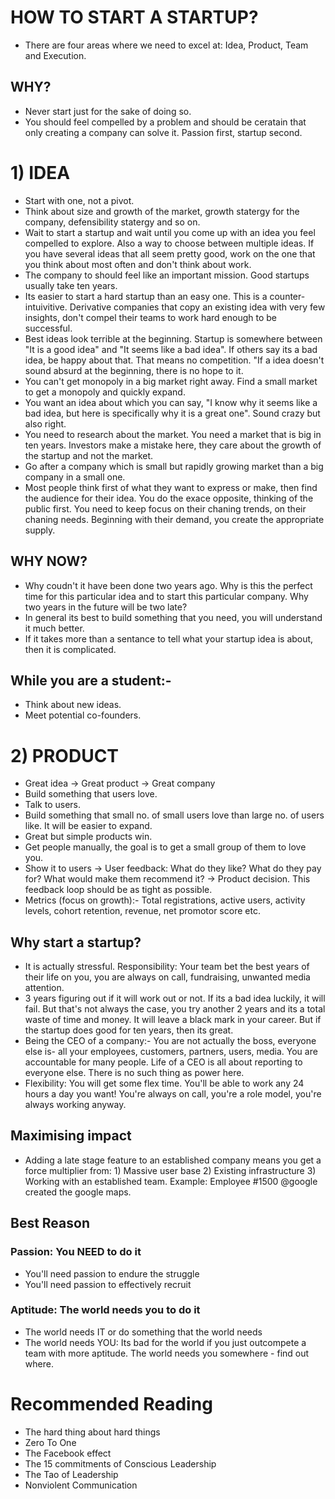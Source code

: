 # HOW TO START A STARTUP?
- There are four areas where we need to excel at: Idea, Product, Team and Execution.
## WHY?
- Never start just for the sake of doing so.
- You should feel compelled by a problem and should be ceratain that only creating a company can solve it. Passion first, startup second.
# 1) IDEA
- Start with one, not a pivot.
- Think about size and growth of the market, growth statergy for the company, defensibility statergy and so on.
- Wait to start a startup and wait until you come up with an idea you feel compelled to explore. Also a way to choose between multiple ideas. If you have several ideas that all seem pretty good, work on the one that you think about most often and don't think about work.
- The company to should feel like an important mission. Good startups usually take ten years.
- Its easier to start a hard startup than an easy one. This is a counter-intuivitive. Derivative companies that copy an existing idea with very few insights, don't compel their teams to work hard enough to be successful.
- Best ideas look terrible at the beginning. Startup is somewhere between "It is a good idea" and "It seems like a bad idea". If others say its a bad idea, be happy about that. That means no competition. "If a idea doesn't sound absurd at the beginning, there is no hope to it. 
- You can't get monopoly in a big market right away. Find a small market to get a monopoly and quickly expand.
- You want an idea about which you can say, "I know why it seems like a bad idea, but here is specifically why it is a great one". Sound crazy but also right.
- You need to research about the market. You need a market that is big in ten years. Investors make a mistake here, they care about the growth of the startup and not the market.
- Go after a company which is small but rapidly growing market than a big company in a small one.
- Most people think first of what they want to express or make, then find the audience for their idea. You do the exace opposite, thinking of the public first. You need to keep focus on their chaning trends, on their chaning needs. Beginning with their demand, you create the appropriate supply. 
## WHY NOW? 
- Why coudn't it have been done two years ago. Why is this the perfect time for this particular idea and to start this particular company. Why two years in the future will be two late?
- In general its best to build something that you need, you will understand it much better.
- If it takes more than a sentance to tell what your startup idea is about, then it is complicated.
## While you are a student:- 
- Think about new ideas.
- Meet potential co-founders.

# 2) PRODUCT
- Great idea -> Great product -> Great company
- Build something that users love.
- Talk to users.
- Build something that small no. of small users love than large no. of users like. It will be easier to expand.
- Great but simple products win.
- Get people manually, the goal is to get a small group of them to love you.
- Show it to users -> User feedback: What do they like? What do they pay for? What would make them recommend it? -> Product decision. This feedback loop should be as tight as possible. 
- Metrics (focus on growth):- Total registrations, active users, activity levels, cohort retention, revenue, net promotor score etc.
## Why start a startup?
- It is actually stressful. Responsibility: Your team bet the best years of their life on you, you are always on call, fundraising, unwanted media attention.
- 3 years figuring out if it will work out or not. If its a bad idea luckily, it will fail. But that's not always the case, you try another 2 years and its a total waste of time and money. It will leave a black mark in your career. But if the startup does good for ten years, then its great.
- Being the CEO of a company:- You are not actually the boss, everyone else is- all your employees, customers, partners, users, media. You are accountable for many people. Life of a CEO is all about reporting to everyone else. There is no such thing as power here.
- Flexibility: You will get some flex time. You'll be able to work any 24 hours a day you want! You're always on call, you're a role model, you're always working anyway.
## Maximising impact
- Adding a late stage feature to an established company means you get a force multiplier from: 1) Massive user base 2) Existing infrastructure 3) Working with an established team. Example: Employee #1500 @google created the google maps.
## Best Reason
### Passion: You NEED to do it
- You'll need passion to endure the struggle
- You'll need passion to effectively recruit
### Aptitude: The world needs you to do it
- The world needs IT or do something that the world needs
- The world needs YOU: Its bad for the world if you just outcompete a team with more aptitude. The world needs you somewhere - find out where.
# Recommended Reading
- The hard thing about hard things
- Zero To One
- The Facebook effect
- The 15 commitments of Conscious Leadership
- The Tao of Leadership
- Nonviolent Communication 
